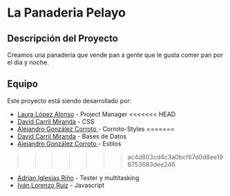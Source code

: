 # La Panaderia Pelayo

## Descripción del Proyecto
Creamos una panaderia que vende pan a gente que le gusta comer pan por el dia y noche.

## Equipo
Este proyecto está siendo desarrollado por:

- [Laura López Alonso](https://github.com/laurity) - Project Manager
<<<<<<< HEAD
- [David Carril Miranda](https://github.com/Daniel-Carril-Miranda) - CSS
- [Alejandro González Corroto ](https://github.com/usuario3) - Corroto-Styles
=======
- [David Carril Miranda](https://github.com/Daniel-Carril-Miranda) - Bases de Datos
- [Alejandro González Corroto ](https://github.com/usuario3) - Estilos
>>>>>>> ac4d803cd4c3a0bcf67d0d8ee198753683dee246
- [Adrian Iglesias Riño](https://github.com/Torremolinos) - Tester y multitasking
- [Iván Lorenzo Ruiz](https://github.com/ivanlr96) - Javascript
